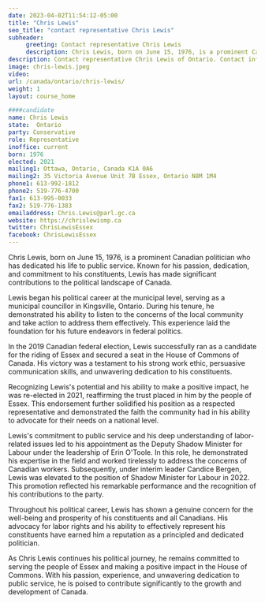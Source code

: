 ```yaml
---
date: 2023-04-02T11:54:12-05:00
title: "Chris Lewis"
seo_title: "contact representative Chris Lewis"
subheader:
     greeting: Contact representative Chris Lewis
     description: Chris Lewis, born on June 15, 1976, is a prominent Canadian politician who has dedicated his life to public service.
description: Contact representative Chris Lewis of Ontario. Contact information for Chris Lewis includes email address, phone number, and mailing address.
image: chris-lewis.jpeg
video:
url: /canada/ontario/chris-lewis/
weight: 1
layout: course_home

####candidate
name: Chris Lewis
state:	Ontario
party: Conservative
role: Representative
inoffice: current
born: 1976
elected: 2021
mailing1: Ottawa, Ontario, Canada K1A 0A6
mailing2: 35 Victoria Avenue Unit 7B Essex, Ontario N8M 1M4
phone1: 613-992-1812
phone2: 519-776-4700
fax1: 613-995-0033
fax2: 519-776-1383
emailaddress: Chris.Lewis@parl.gc.ca
website: https://chrislewismp.ca
twitter: ChrisLewisEssex
facebook: ChrisLewisEssex
---
```


Chris Lewis, born on June 15, 1976, is a prominent Canadian politician who has dedicated his life to public service. Known for his passion, dedication, and commitment to his constituents, Lewis has made significant contributions to the political landscape of Canada.

Lewis began his political career at the municipal level, serving as a municipal councillor in Kingsville, Ontario. During his tenure, he demonstrated his ability to listen to the concerns of the local community and take action to address them effectively. This experience laid the foundation for his future endeavors in federal politics.

In the 2019 Canadian federal election, Lewis successfully ran as a candidate for the riding of Essex and secured a seat in the House of Commons of Canada. His victory was a testament to his strong work ethic, persuasive communication skills, and unwavering dedication to his constituents.

Recognizing Lewis's potential and his ability to make a positive impact, he was re-elected in 2021, reaffirming the trust placed in him by the people of Essex. This endorsement further solidified his position as a respected representative and demonstrated the faith the community had in his ability to advocate for their needs on a national level.

Lewis's commitment to public service and his deep understanding of labor-related issues led to his appointment as the Deputy Shadow Minister for Labour under the leadership of Erin O'Toole. In this role, he demonstrated his expertise in the field and worked tirelessly to address the concerns of Canadian workers. Subsequently, under interim leader Candice Bergen, Lewis was elevated to the position of Shadow Minister for Labour in 2022. This promotion reflected his remarkable performance and the recognition of his contributions to the party.

Throughout his political career, Lewis has shown a genuine concern for the well-being and prosperity of his constituents and all Canadians. His advocacy for labor rights and his ability to effectively represent his constituents have earned him a reputation as a principled and dedicated politician.

As Chris Lewis continues his political journey, he remains committed to serving the people of Essex and making a positive impact in the House of Commons. With his passion, experience, and unwavering dedication to public service, he is poised to contribute significantly to the growth and development of Canada.
